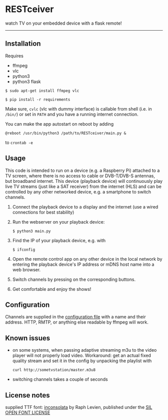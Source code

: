 # RESTceiver

watch TV on your embedded device with a flask remote! 

---

## Installation

Requires
* ffmpeg
* vlc
* python3
* python3 flask

``` $ sudo apt-get install ffmpeg vlc ```

``` $ pip install -r requirements ```

Make sure, `cvlc` (vlc with dummy interface) is callable from shell (i.e. in `/bin/`) or set in `PATH` and you have a running internet connection.

You can make the app autostart on reboot by adding 

```@reboot /usr/bin/python3 /path/to/RESTceiver/main.py & ```

to `crontab -e`

## Usage

This code is intended to run on a device (e.g. a Raspberry Pi) attached to a TV screen, where there is no access to cable or DVB-T/DVB-S antennas, but broadband internet.
This device (playback device) will continuously play live TV streams (just like a SAT receiver) from the internet (HLS) and can be controlled by any other networked device, e.g. a smartphone to switch channels.

1. Connect the playback device to a display and the internet (use a wired connections for best stability)

1. Run the webserver on your playback device:

    ``` $ python3 main.py ```

1. Find the IP of your playback device, e.g. with

    ``` $ ifconfig ```

1. Open the remote control app on any other device in the local network by entering the playback device's IP address or mDNS host name into a web browser.

1. Switch channels by pressing on the corresponding buttons.

1. Get comfortable and enjoy the shows!

## Configuration

Channels are supplied in the [configuration file](config.json) with a name and their address. HTTP, RMTP, or anything else readable by ffmpeg will work.

## Known issues

* on some systems, when passing adaptive streaming m3u to the video player will not properly load video. Workaround: get an actual fixed quality stream and set it in the config by unpacking the playlist with

    ``` curl http://sometvstation/master.m3u8 ```

* switching channels takes a couple of seconds

## License notes

supplied TTF font: [inconsolata](https://www.levien.com/type/myfonts/inconsolata.html) by Raph Levien, published under the [SIL OPEN FONT LICENSE](LICENSE/OFL.txt)